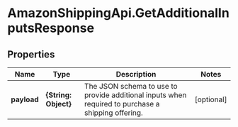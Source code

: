# AmazonShippingApi.GetAdditionalInputsResponse

## Properties

Name | Type | Description | Notes
------------ | ------------- | ------------- | -------------
**payload** | **{String: Object}** | The JSON schema to use to provide additional inputs when required to purchase a shipping offering. | [optional] 


